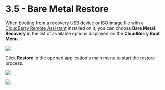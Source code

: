 # 3.5 - Bare Metal Restore

When booting from a recovery USB device or ISO image file with a [CloudBerry Remote Assistant](https://www.cloudberrylab.com/remote-assistant.aspx) installed on it, you can choose **Bare Metal Recovery** in the list of available options displayed on the **CloudBerry Boot Menu**.

![](https://github.com/robertzakiev/gitbook/tree/703d9f96af3546d5a85e17cd24df8e3834d130e4/assets/cloudberry-boot-menu.png)

Click **Restore** in the opened application's main menu to start the restore process.

![](https://github.com/robertzakiev/gitbook/tree/703d9f96af3546d5a85e17cd24df8e3834d130e4/assets/cloudberry-boot-menu-restore.png)

![](https://github.com/robertzakiev/gitbook/tree/703d9f96af3546d5a85e17cd24df8e3834d130e4/assets/restore-bare-metal-choice.png)

